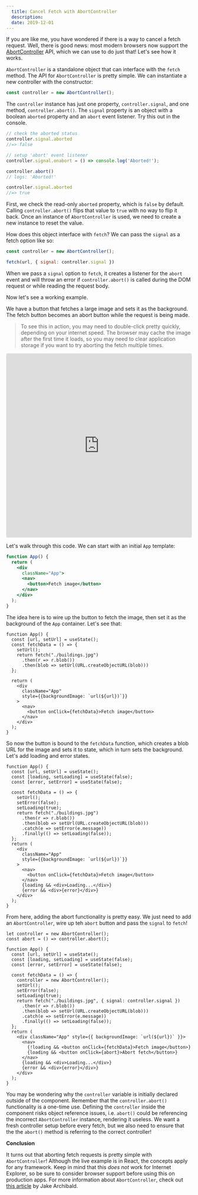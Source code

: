 ```yaml
---
  title: Cancel Fetch with AbortController
  description: 
  date: 2019-12-01
---
```


If you are like me, you have wondered if there is a way to cancel a fetch request. Well, there is good news: most modern browsers now support the [AbortController](https://developer.mozilla.org/en-US/docs/Web/API/AbortController) API, which we can use to do just that! Let's see how it works. 

`AbortController` is a standalone object that can interface with the `fetch` method. The API for `AbortController` is pretty simple. We can instantiate a new controller with the constructor:

```js
const controller = new AbortController();
```

The `controller` instance has just one property, `controller.signal`, and one method, `controller.abort()`. The `signal` property is an object with a boolean `aborted` property and an `abort` event listener. Try this out in the console.

```js
// check the aborted status
controller.signal.aborted
//=> false

// setup 'abort' event listener
controller.signal.onabort = () => console.log('Aborted!');

controller.abort()
// logs: 'Aborted!'

controller.signal.aborted
//=> true
```

First, we check the read-only `aborted` property, which is `false` by default. Calling `controller.abort()` flips that value to `true` with no way to flip it back. Once an instance of `AbortController` is used, we need to create a new instance to reset the value. 

How does this object interface with `fetch`? We can pass the `signal` as a fetch option like so:

```js
const controller = new AbortController();

fetch(url, { signal: controller.signal })
```

When we pass a `signal` option to `fetch`, it creates a listener for the `abort` event and will throw an error if `controller.abort()` is called during the DOM request or while reading the request body. 

Now let's see a working example.

We have a button that fetches a large image and sets it as the background. The fetch button becomes an abort button while the request is being made. 

> To see this in action, you may need to double-click pretty quickly, depending on your internet speed. The browser may cache the image after the first time it loads, so you may need to clear application storage if you want to try aborting the fetch multiple times.

<iframe
     src="https://codesandbox.io/embed/gracious-franklin-0u0vz?fontsize=14&hidenavigation=1&theme=dark"
     style="width:100%; height:500px; border:0; border-radius: 4px; overflow:hidden;"
     title="fetch-abortcontroller"
     allow="encrypted-media"
     sandbox="allow-modals allow-forms allow-popups allow-scripts allow-same-origin"
   ></iframe>


Let's walk through this code. We can start with an initial `App` template:


```jsx
function App() {
  return (
    <div
      className="App">
      <nav>
        <button>Fetch image</button>
      </nav>
    </div>
  );
}
```

The idea here is to wire up the button to fetch the image, then set it as the background of the `App` container. Let's see that:

```jsx{2-8,13}
function App() {
  const [url, setUrl] = useState();
  const fetchData = () => {
    setUrl();
    return fetch("./buildings.jpg")
      .then(r => r.blob())
      .then(blob => setUrl(URL.createObjectURL(blob)))
  };

  return (
    <div
      className="App"
      style={{backgroundImage: `url(${url})`}}
    >
      <nav>
        <button onClick={fetchData}>Fetch image</button>
      </nav>
    </div>
  );
}
```

So now the button is bound to the `fetchData` function, which creates a blob URL for the image and sets it to state, which in turn sets the background. Let's add loading and error states.

```jsx{3,4,8,9,13,14,24,25}
function App() {
  const [url, setUrl] = useState();
  const [loading, setLoading] = useState(false);
  const [error, setError] = useState(false);

  const fetchData = () => {
    setUrl();
    setError(false);
    setLoading(true);
    return fetch("./buildings.jpg")
      .then(r => r.blob())
      .then(blob => setUrl(URL.createObjectURL(blob)))
      .catch(e => setError(e.message))
      .finally(() => setLoading(false));
  };
  return (
    <div
      className="App"
      style={{backgroundImage: `url(${url})`}}
    >
      <nav>
        <button onClick={fetchData}>Fetch image</button>
      </nav>
      {loading && <div>Loading...</div>}
      {error && <div>{error}</div>}
    </div>
  );
}
```

From here, adding the abort functionality is pretty easy. We just need to add an `AbortController`, wire up teh `abort` button and pass the `signal` to `fetch`!

```jsx{1,2,10,14,23,24}
let controller = new AbortController();
const abort = () => controller.abort();

function App() {
  const [url, setUrl] = useState();
  const [loading, setLoading] = useState(false);
  const [error, setError] = useState(false);

  const fetchData = () => {
    controller = new AbortController();
    setUrl();
    setError(false);
    setLoading(true);
    return fetch("./buildings.jpg", { signal: controller.signal })
      .then(r => r.blob())
      .then(blob => setUrl(URL.createObjectURL(blob)))
      .catch(e => setError(e.message))
      .finally(() => setLoading(false));
  };
  return (
    <div className="App" style={{ backgroundImage: `url(${url})` }}>
      <nav>
        {!loading && <button onClick={fetchData}>Fetch image</button>}
        {loading && <button onClick={abort}>Abort fetch</button>}
      </nav>
      {loading && <div>Loading...</div>}
      {error && <div>{error}</div>}
    </div>
  );
}
```

You may be wondering why the `controller` variable is initially declared outside of the component. Remember that the `controller.abort()` functionality is a one-time use. Defining the `controller` inside the component risks object reference issues, i.e. `abort()` could be referencing the incorrect `AbortController` instance, rendering it useless. We want a fresh controller setup before every fetch, but we also need to ensure that the the `abort()` method is referring to the correct controller!

**Conclusion**

It turns out that aborting fetch requests is pretty simple with `AbortController`! Although the live example is in React, the concepts apply for any framework. Keep in mind that this _does not_ work for Internet Explorer, so be sure to consider browser support before using this on production apps. For more information about `AbortController`, check out [this article](https://developers.google.com/web/updates/2017/09/abortable-fetch) by Jake Archibald.